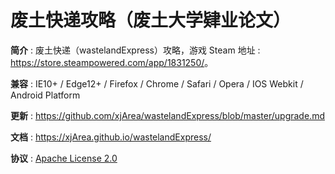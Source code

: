 <!-- --------------------------------------------------------------------------------------- -->
# 废土快递攻略（废土大学肄业论文）  

**简介** : 废土快递（wastelandExpress）攻略，游戏 Steam 地址 : <https://store.steampowered.com/app/1831250/>。  

**兼容** : IE10+ / Edge12+ / Firefox / Chrome / Safari / Opera / IOS Webkit / Android Platform  

**更新** : <https://github.com/xjArea/wastelandExpress/blob/master/upgrade.md>  

**文档** : <https://xjArea.github.io/wastelandExpress/>  

**协议** : [Apache License 2.0](https://github.com/xjZone/xj.viewport/blob/master/LICENSE)  


